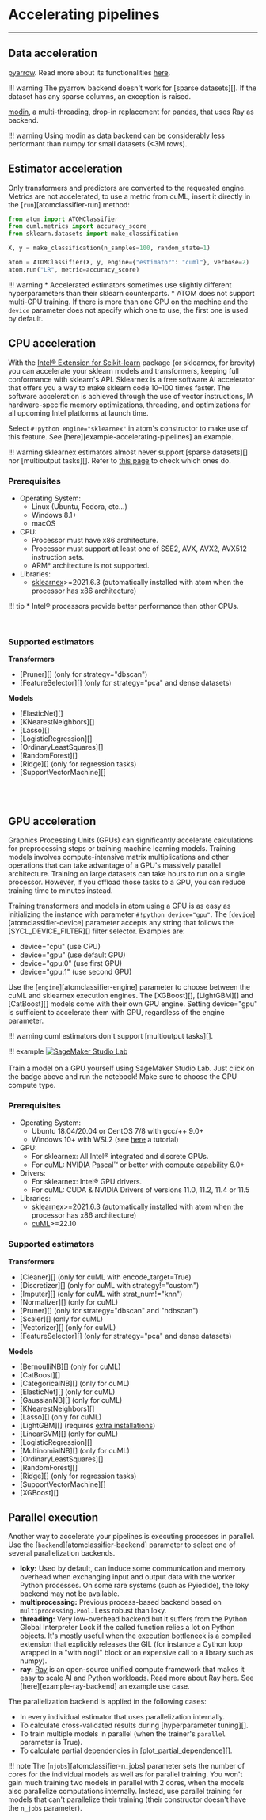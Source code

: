 # Accelerating pipelines
------------------------

## Data acceleration

[pyarrow](https://arrow.apache.org/docs/python/index.html). Read more about
its functionalities [here](https://pandas.pydata.org/docs/user_guide/pyarrow.html).

!!! warning
    The pyarrow backend doesn't work for [sparse datasets][]. If the
    dataset has any sparse columns, an exception is raised.

[modin](https://modin.readthedocs.io/en/stable/), a multi-threading, drop-in replacement for pandas, that uses Ray as backend.

!!! warning
    Using modin as data backend can be considerably less performant than numpy
    for small datasets (<3M rows).

## Estimator acceleration

Only transformers and predictors are converted to the requested engine. Metrics
are not accelerated, to use a metric from cuML, insert it directly in the
[`run`][atomclassifier-run] method:

```python
from atom import ATOMClassifier
from cuml.metrics import accuracy_score
from sklearn.datasets import make_classification

X, y = make_classification(n_samples=100, random_state=1)

atom = ATOMClassifier(X, y, engine={"estimator": "cuml"}, verbose=2)
atom.run("LR", metric=accuracy_score)
```


!!! warning
    * Accelerated estimators sometimes use slightly different hyperparameters
      than their sklearn counterparts.
    * ATOM does not support multi-GPU training. If there is more than one
      GPU on the machine and the `device` parameter does not specify which
      one to use, the first one is used by default.

## CPU acceleration

With the [Intel® Extension for Scikit-learn](https://intel.github.io/scikit-learn-intelex/index.html)
package (or sklearnex, for brevity) you can accelerate your sklearn
models and transformers, keeping full conformance with sklearn's API.
Sklearnex is a free software AI accelerator that offers you a way to
make sklearn code 10–100 times faster. The software acceleration is
achieved through the use of vector instructions, IA hardware-specific
memory optimizations, threading, and optimizations for all upcoming
Intel platforms at launch time.

Select `#!python engine="sklearnex"` in atom's constructor to make use
of this feature. See [here][example-accelerating-pipelines] an example.

!!! warning
    sklearnex estimators almost never support [sparse datasets][] nor
    [multioutput tasks][]. Refer to [this page](https://intel.github.io/scikit-learn-intelex/algorithms.html)
    to check which ones do.

### Prerequisites

* Operating System:
    - Linux (Ubuntu, Fedora, etc...)
    - Windows 8.1+
    - macOS
* CPU:
    - Processor must have x86 architecture.
    - Processor must support at least one of SSE2, AVX, AVX2, AVX512 instruction sets.
    - ARM* architecture is not supported.
* Libraries:
    - [sklearnex](https://intel.github.io/scikit-learn-intelex/index.html)>=2021.6.3 (automatically installed with atom when the processor has x86 architecture)

!!! tip
    * Intel® processors provide better performance than other CPUs.

<br>

### Supported estimators

**Transformers**

* [Pruner][] (only for strategy="dbscan")
* [FeatureSelector][] (only for strategy="pca" and dense datasets)

**Models**

* [ElasticNet][]
* [KNearestNeighbors][]
* [Lasso][]
* [LogisticRegression][]
* [OrdinaryLeastSquares][]
* [RandomForest][]
* [Ridge][] (only for regression tasks)
* [SupportVectorMachine][]


<br><br>

## GPU acceleration

Graphics Processing Units (GPUs) can significantly accelerate
calculations for preprocessing steps or training machine learning
models. Training models involves compute-intensive matrix
multiplications and other operations that can take advantage of a
GPU's massively parallel architecture. Training on large datasets can
take hours to run on a single processor. However, if you offload those
tasks to a GPU, you can reduce training time to minutes instead.

Training transformers and models in atom using a GPU is as easy as
initializing the instance with parameter `#!python device="gpu"`. The
[`device`][atomclassifier-device] parameter accepts any string that
follows the [SYCL_DEVICE_FILTER][] filter selector. Examples are:

* device="cpu" (use CPU)
* device="gpu" (use default GPU)
* device="gpu:0" (use first GPU)
* device="gpu:1" (use second GPU)

Use the [`engine`][atomclassifier-engine] parameter to choose between the
cuML and sklearnex execution engines. The [XGBoost][], [LightGBM][] and
[CatBoost][] models come with their own GPU engine. Setting device="gpu"
is sufficient to accelerate them with GPU, regardless of the engine parameter.

!!! warning
    cuml estimators don't support [multioutput tasks][].

!!! example
    [![SageMaker Studio Lab](https://studiolab.sagemaker.aws/studiolab.svg)](https://studiolab.sagemaker.aws/import/github/tvdboom/ATOM/blob/master/examples/accelerating_cuml.ipynb)<br><br>
    Train a model on a GPU yourself using SageMaker Studio Lab. Just click on
    the badge above and run the notebook! Make sure to choose the GPU compute
    type.


### Prerequisites

* Operating System:
    - Ubuntu 18.04/20.04 or CentOS 7/8 with gcc/++ 9.0+
    - Windows 10+ with WSL2 (see [here](https://developer.nvidia.com/blog/run-rapids-on-microsoft-windows-10-using-wsl-2-the-windows-subsystem-for-linux/) a tutorial)
* GPU: 
    - For sklearnex: All Intel® integrated and discrete GPUs.
    - For cuML: NVIDIA Pascal™ or better with [compute capability](https://developer.nvidia.com/cuda-gpus) 6.0+
* Drivers:
    - For sklearnex: Intel® GPU drivers.
    - For cuML: CUDA & NVIDIA Drivers of versions 11.0, 11.2, 11.4 or 11.5
* Libraries:
    - [sklearnex](https://intel.github.io/scikit-learn-intelex/index.html)>=2021.6.3 (automatically installed with atom when the processor has x86 architecture)
    - [cuML](https://docs.rapids.ai/api/cuml/stable/)>=22.10

### Supported estimators

**Transformers**

* [Cleaner][] (only for cuML with encode_target=True)
* [Discretizer][] (only for cuML with strategy!="custom")
* [Imputer][] (only for cuML with strat_num!="knn")
* [Normalizer][] (only for cuML)
* [Pruner][] (only for strategy="dbscan" and "hdbscan")
* [Scaler][] (only for cuML)
* [Vectorizer][] (only for cuML)
* [FeatureSelector][] (only for strategy="pca" and dense datasets)


**Models**

* [BernoulliNB][] (only for cuML)
* [CatBoost][]
* [CategoricalNB][] (only for cuML)
* [ElasticNet][] (only for cuML)
* [GaussianNB][] (only for cuML)
* [KNearestNeighbors][]
* [Lasso][] (only for cuML)
* [LightGBM][] (requires [extra installations](https://lightgbm.readthedocs.io/en/latest/GPU-Tutorial.html))
* [LinearSVM][] (only for cuML)
* [LogisticRegression][]
* [MultinomialNB][] (only for cuML)
* [OrdinaryLeastSquares][]
* [RandomForest][]
* [Ridge][] (only for regression tasks)
* [SupportVectorMachine][]
* [XGBoost][]


## Parallel execution

Another way to accelerate your pipelines is executing processes in parallel.
Use the [`backend`][atomclassifier-backend] parameter to select one of several
parallelization backends.

* **loky:** Used by default, can induce some communication and memory overhead
  when exchanging input and output data with the worker Python processes. On
  some rare systems (such as Pyiodide), the loky backend may not be available.
* **multiprocessing:** Previous process-based backend based on `multiprocessing.Pool`.
  Less robust than loky.
* **threading:** Very low-overhead backend but it suffers from the Python Global
  Interpreter Lock if the called function relies a lot on Python objects. It's 
  mostly useful when the execution bottleneck is a compiled extension that
  explicitly releases the GIL (for instance a Cython loop wrapped in a "with nogil"
  block or an expensive call to a library such as numpy).
* **ray:** [Ray](https://www.ray.io/) is an open-source unified compute framework
  that makes it easy to scale AI and Python workloads. Read more about Ray [here](https://docs.ray.io/en/latest/ray-core/walkthrough.html).
  See [here][example-ray-backend] an example use case.


The parallelization backend is applied in the following cases:

* In every individual estimator that uses parallelization internally.
* To calculate cross-validated results during [hyperparameter tuning][].
* To train multiple models in parallel (when the trainer's `parallel` parameter is True).
* To calculate partial dependencies in [plot_partial_dependence][].

!!! note
    The [`njobs`][atomclassifier-n_jobs] parameter sets the number of cores
    for the individual models as well as for parallel training. You won't
    gain much training two models in parallel with 2 cores, when the models
    also parallelize computations internally. Instead, use parallel training
    for models that can't parallelize their training (their constructor doesn't
    have the `n_jobs` parameter).

